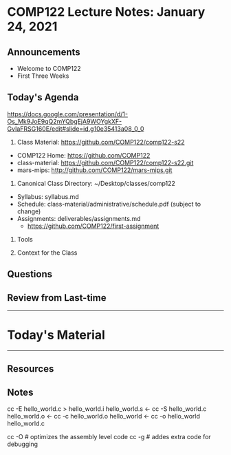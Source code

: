 # COMP122 Lecture Notes: January 24, 2021

## Announcements

* Welcome to COMP122
* First Three Weeks

## Today's Agenda 
https://docs.google.com/presentation/d/1-Os_Mk9JoE9qQ2mYQbgEjA9WOYgkXF-GvIaFRSG160E/edit#slide=id.g10e35413a08_0_0

1. Class Material: https://github.com/COMP122/comp122-s22
  * COMP122 Home: https://github.com/COMP122
  * class-material: https://github.com/COMP122/comp122-s22.git
  * mars-mips: http://github.com/COMP122/mars-mips.git

1. Canonical Class Directory: \~/Desktop/classes/comp122
  * Syllabus:  syllabus.md
  * Schedule: class-material/administrative/schedule.pdf (subject to change)
  * Assignments: deliverables/assignments.md
    - https://github.com/COMP122/first-assignment

1. Tools

1. Context for the Class


## Questions
## Review from Last-time

---
# Today's Material



---
## Resources
## Notes
cc -E  hello_world.c > hello_world.i
hello_world.s <- cc -S hello_world.c
hello_world.o <- cc -c hello_world.o
hello_world   <- cc -o hello_world hello_world.c

cc -O # optimizes the assembly level code
cc -g # addes extra code for debugging
